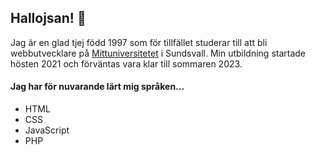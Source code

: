 ## Hallojsan! 👋

Jag är en glad tjej född  1997 som för tillfället studerar till att bli webbutvecklare på	[Mittuniversitetet](https://www.miun.se/) i Sundsvall. Min utbildning startade hösten 2021 och förväntas vara klar till sommaren 2023.

#### Jag har för nuvarande lärt mig språken...
- HTML
- CSS
- JavaScript
- PHP

<!--
**Sezzas/Sezzas** is a ✨ _special_ ✨ repository because its `README.md` (this file) appears on your GitHub profile.

Here are some ideas to get you started:

- 🔭 I’m currently working on ...
- 🌱 I’m currently learning ...
- 👯 I’m looking to collaborate on ...
- 🤔 I’m looking for help with ...
- 💬 Ask me about ...
- 📫 How to reach me: ...
- 😄 Pronouns: ...
- ⚡ Fun fact: ...
-->
